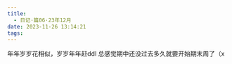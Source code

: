 ```yaml
---
title:
  - 日记·篇06·23年12月
date: 2023-11-26 13:14:21
tags:
---
```

年年岁岁花相似，岁岁年年赶ddl
总感觉期中还没过去多久就要开始期末周了（x
<!--more-->